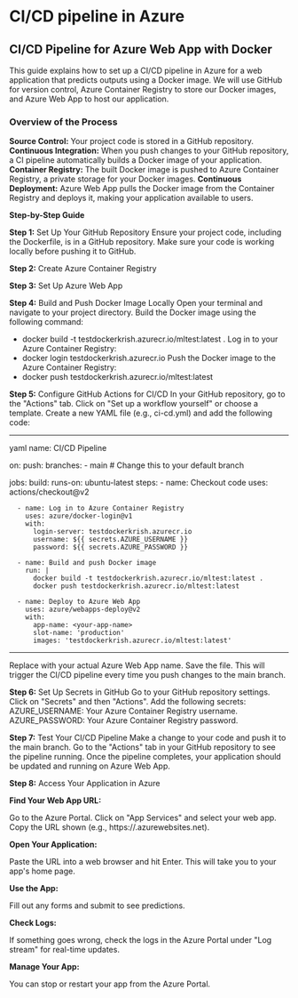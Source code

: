 # CI/CD pipeline in Azure

## CI/CD Pipeline for Azure Web App with Docker

This guide explains how to set up a CI/CD pipeline in Azure for a web application that predicts outputs using a Docker image. We will use GitHub for version control, Azure Container Registry to store our Docker images, and Azure Web App to host our application.

### Overview of the Process
**Source Control:** Your project code is stored in a GitHub repository.
**Continuous Integration:** When you push changes to your GitHub repository, a CI pipeline automatically builds a Docker image of your application.
**Container Registry:** The built Docker image is pushed to Azure Container Registry, a private storage for your Docker images.
**Continuous Deployment:** Azure Web App pulls the Docker image from the Container Registry and deploys it, making your application available to users.

**Step-by-Step Guide**


**Step 1:** Set Up Your GitHub Repository
Ensure your project code, including the Dockerfile, is in a GitHub repository.
Make sure your code is working locally before pushing it to GitHub.


**Step 2:** Create Azure Container Registry


**Step 3:** Set Up Azure Web App


**Step 4:** Build and Push Docker Image Locally
Open your terminal and navigate to your project directory.
Build the Docker image using the following command:
- docker build -t testdockerkrish.azurecr.io/mltest:latest .
Log in to your Azure Container Registry:
- docker login testdockerkrish.azurecr.io
Push the Docker image to the Azure Container Registry:
- docker push testdockerkrish.azurecr.io/mltest:latest


**Step 5:** Configure GitHub Actions for CI/CD
In your GitHub repository, go to the "Actions" tab.
Click on "Set up a workflow yourself" or choose a template.
Create a new YAML file (e.g., ci-cd.yml) and add the following code:

-----------------------------------------------------------------------------------------------------------------------------------------------------
yaml
name: CI/CD Pipeline

on:
  push:
    branches:
      - main  # Change this to your default branch

jobs:
  build:
    runs-on: ubuntu-latest
    steps:
      - name: Checkout code
        uses: actions/checkout@v2

      - name: Log in to Azure Container Registry
        uses: azure/docker-login@v1
        with:
          login-server: testdockerkrish.azurecr.io
          username: ${{ secrets.AZURE_USERNAME }}
          password: ${{ secrets.AZURE_PASSWORD }}

      - name: Build and push Docker image
        run: |
          docker build -t testdockerkrish.azurecr.io/mltest:latest .
          docker push testdockerkrish.azurecr.io/mltest:latest

      - name: Deploy to Azure Web App
        uses: azure/webapps-deploy@v2
        with:
          app-name: <your-app-name>
          slot-name: 'production'
          images: 'testdockerkrish.azurecr.io/mltest:latest'
-------------------------------------------------------------------------------------------------------------------------------------

Replace <your-app-name> with your actual Azure Web App name.
Save the file. This will trigger the CI/CD pipeline every time you push changes to the main branch.


**Step 6:** Set Up Secrets in GitHub
Go to your GitHub repository settings.
Click on "Secrets" and then "Actions".
Add the following secrets:
AZURE_USERNAME: Your Azure Container Registry username.
AZURE_PASSWORD: Your Azure Container Registry password.


**Step 7:** Test Your CI/CD Pipeline
Make a change to your code and push it to the main branch.
Go to the "Actions" tab in your GitHub repository to see the pipeline running.
Once the pipeline completes, your application should be updated and running on Azure Web App.

**Step 8:** Access Your Application in Azure

**Find Your Web App URL:**

Go to the Azure Portal.
Click on "App Services" and select your web app.
Copy the URL shown (e.g., https://<your-app-name>.azurewebsites.net).

**Open Your Application:**

Paste the URL into a web browser and hit Enter.
This will take you to your app's home page.

**Use the App:**

Fill out any forms and submit to see predictions.

**Check Logs:**

If something goes wrong, check the logs in the Azure Portal under "Log stream" for real-time updates.

**Manage Your App:**

You can stop or restart your app from the Azure Portal.
